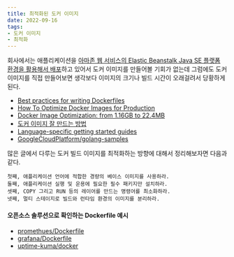 ```yaml
---
title: 최적화된 도커 이미지
date: 2022-09-16
tags:
- 도커 이미지
- 최적화
---
```


회사에서는 애플리케이션을 [아마존 웹 서비스의 Elastic Beanstalk Java SE 플랫폼 환경을 활용해서 배포](/deploy-application-to-the-aws-elastic-beanstalk-java-se-platform-enviroment/)하고 있어서 도커 이미지를 만들어볼 기회가 없는데 그럼에도 도커 이미지를 직접 만들어보면 생각보다 이미지의 크기나 빌드 시간이 오래걸려서 당황하게 된다.

- [Best practices for writing Dockerfiles](https://docs.docker.com/develop/develop-images/dockerfile_best-practices/)
- [How To Optimize Docker Images for Production](https://www.digitalocean.com/community/tutorials/how-to-optimize-docker-images-for-production)
- [Docker Image Optimization: from 1.16GB to 22.4MB](https://medium.com/the-agile-crafter/docker-image-optimization-from-1-16gb-to-22-4mb-53fdb4c53311)
- [도커 이미지 잘 만드는 방법](https://jonnung.dev/docker/2020/04/08/optimizing-docker-images/)
- [Language-specific getting started guides](https://docs.docker.com/language/)
- [GoogleCloudPlatform/golang-samples](https://github.com/GoogleCloudPlatform/golang-samples/blob/main/run/helloworld/Dockerfile)

많은 글에서 다루는 도커 빌드 이미지를 최적화하는 방향에 대해서 정리해보자면 다음과 같다.

```shell
첫째, 애플리케이션 언어에 적합한 경량의 베이스 이미지를 사용하라.
둘째, 애플리케이션 실행 및 운용에 필요한 필수 패키지만 설치하라.
셋째, COPY 그리고 RUN 등의 레이어를 만드는 명령어를 최소화하라.
넷째, 멀티 스테이지로 빌드와 런타임 환경의 이미지를 분리하라.
```

#### 오픈소스 솔루션으로 확인하는 Dockerfile 예시
- [promethues/Dockerfile](https://github.com/prometheus/prometheus/blob/main/Dockerfile)
- [grafana/Dockerfile](https://github.com/grafana/grafana/blob/main/Dockerfile)
- [uptime-kuma/docker](https://github.com/louislam/uptime-kuma/tree/master/docker)
